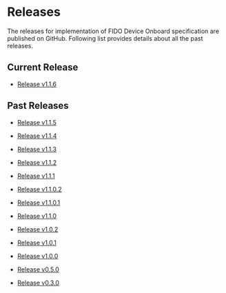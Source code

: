 # Releases

The releases for implementation of FIDO Device Onboard specification are published on GitHub.
Following list provides details about all the past releases.

## Current Release

* [Release v1.1.6](https://github.com/fido-device-onboard/release-fidoiot/releases/v1.1.6)

## Past Releases

* [Release v1.1.5](https://github.com/fido-device-onboard/release-fidoiot/releases/v1.1.5)

* [Release v1.1.4](https://github.com/fido-device-onboard/release-fidoiot/releases/v1.1.4)

* [Release v1.1.3](https://github.com/fido-device-onboard/release-fidoiot/releases/v1.1.3)

* [Release v1.1.2](https://github.com/fido-device-onboard/release-fidoiot/releases/v1.1.2)

* [Release v1.1.1](https://github.com/fido-device-onboard/release-fidoiot/releases/v1.1.1)

* [Release v1.1.0.2](https://github.com/fido-device-onboard/release-fidoiot/releases/v1.1.0.2)

* [Release v1.1.0.1](https://github.com/fido-device-onboard/release-fidoiot/releases/v1.1.0.1)

* [Release v1.1.0](https://github.com/fido-device-onboard/release-fidoiot/releases/v1.1.0)

* [Release v1.0.2](https://github.com/fido-device-onboard/release-fidoiot/releases/v1.0.2)

* [Release v1.0.1](https://github.com/fido-device-onboard/release-fidoiot/releases/v1.0.1)

* [Release v1.0.0](https://github.com/fido-device-onboard/release-fidoiot/releases/v1.0.0)

* [Release v0.5.0](https://github.com/fido-device-onboard/release-fidoiot/releases/v0.5.0)

* [Release v0.3.0](https://github.com/fido-device-onboard/release-fidoiot/releases/v0.3.0)
